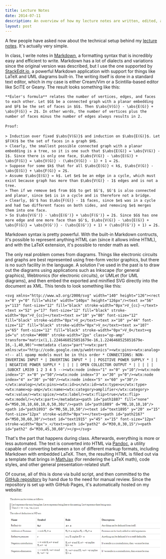 ```yaml
---
title: Lecture Notes
date: 2014-07-11
description: An overview of how my lecture notes are written, edited, and published.
layout: post
---
```


A few people have asked now about the technical setup behind my [lecture notes](../University-Notes). It's actually very simple.

In class, I write notes in [Markdown](https://en.wikipedia.org/wiki/Markdown), a formatting syntax that is incredibly easy and efficient to write. Markdown has a lot of dialects and variations since the original version was described, but I use the one supported by [StackEdit.io](https://github.com/benweet/stackedit#readme), a powerful Markdown application with support for things like LaTeX and UML diagrams built-in. The writing itself is done in a standard text editor, which in my case is either Cream/Vim or a Scintilla-based editor like SciTE or Geany. The result looks something like this:

    **Euler's formula** relates the number of vertices, edges, and faces to each other. Let $G$ be a connected graph with a planar embedding and $F$ be the set of faces in $G$. Then $\abs{V(G)} - \abs{E(G)} + \abs{F(G)} = 2$. In other words, the number of vertices plus the number of faces minus the number of edges always results in 2.

    Proof:

    > Induction over fixed $\abs{V(G)}$ and induction on $\abs{E(G)}$. Let $F(H)$ be the set of faces in a graph $H$.  
    > Clearly, the smallest possible connected graph with a planar embedding is a tree, so it is one such that $\abs{E(G)} = \abs{V(G)} - 1$. Since there is only one face, $\abs{V(G)} - \abs{E(G)} + \abs{F(G)} = \abs{V(G)} - (\abs{V(G)} - 1) + 1 = 2$.  
    > Suppose for some $k$ that for all $\abs{E(G)} < k$, $\abs{V(G)} - \abs{E(G)} + \abs{F(G)} = 2$.  
    > Assume $\abs{E(G)} = k$. Let $e$ be an edge in a cycle, which must exist because graph has more than $\abs{V(G)} - 1$ edges and is not a tree.  
    > Then if we remove $e$ from $G$ to get $G'$, $G'$ is also connected and planar, since $e$ is in a cycle and is therefore not a bridge.  
    > Clearly, $G'$ has $\abs{F(G)} - 1$ faces, since $e$ was in a cycle and had two different faces on both sides, and removing $e$ merges them into one face.  
    > So $\abs{V(G')} - \abs{E(G')} + \abs{F(G')} = 2$. Since $G$ has one more edge and one more face than $G'$, $\abs{V(G)} - \abs{E(G)} + \abs{F(G)} = \abs{V(G')} - (\abs{E(G')} + 1) + (\abs{F(G')} + 1) = 2$.  

Markdown syntax is pretty powerful. With the built-in Markdown contructs, it's possible to represent anything HTML can (since it allows inline HTML), and with the LaTeX extension, it's possible to render math as well.

The only real problem comes from diagrams. Things like electronic circuits and graphs are best represented using free-form vector graphics, but there is no such facility in the language. A solution I've used in the past is to draw out the diagrams using applications such as Inkscape (for general graphics), Webtronics (for electronic circuits), or UMLet (for UML diagrams), and then embed the exported and minified SVG directly into the document as XML. This tends to look something like this:

    <svg xmlns="http://www.w3.org/2000/svg" width="140" height="126"><rect x="0" y="0" fill="white" width="140px" height="126px"/><text x="56" y="113" font-size="12" fill="black" stroke-width="0px">V_{cc}-</text><text x="52" y="17" font-size="12" fill="black" stroke-width="0px">V_{cc}+</text><text x="10" y="80" font-size="12" fill="black" stroke-width="0px">V_p</text><text x="10" y="44" font-size="12" fill="black" stroke-width="0px">V_n</text><text x="107" y="65" font-size="12" fill="black" stroke-width="0px">V_O</text><g id="u" stroke="#000" stroke-width="2px" class="op-amp" transform="matrix(1,1.2246468525851679e-16,1.2246468525851679e-16,-1,40,90)"><metadata class="part"><wtx:part xmlns:wtx="http://code.google.com/p/webtronics"><wtx:pins><wtx:analog><!-- all opamp models must be in this order * CONNECTIONS: NON-INVERTING INPUT * | INVERTING INPUT * | | POSITIVE POWER SUPPLY * | | | NEGATIVE POWER SUPPLY * | | | | OPEN COLLECTOR OUTPUT * | | | | | .SUBCKT LM339 1 2 3 4 5 --><wtx:node index="1" x="0" y="10"/><wtx:node index="2" x="0" y="50"/><wtx:node index="3" x="30" y="0"/><wtx:node index="4" x="30" y="60"/><wtx:node index="5" x="60" y="30"/></wtx:analog></wtx:pins><wtx:id>u</wtx:id><wtx:type>u</wtx:type><wtx:name>op-amp</wtx:name><wtx:category>amplifier</wtx:category><wtx:value/><wtx:spice/><wtx:label/><wtx:flip>true</wtx:flip><wtx:model/></wtx:part></metadata><path id="path1887" fill="none" d="M50,30,10,60,10,0,50,30z"/><path id="path1889" d="M0,10,10,10"/><path id="path1893" d="M0,50,10,50"/><text id="text1895" y="20" x="15" font-size="12px" stroke-width="0px">+</text><path id="path2167" d="M50,30,60,30"/><text id="text1915" y="45" x="15" font-size="12px" stroke-width="0px">_</text><path id="path2" d="M30,0,30,15"/><path id="path2" d="M30,45,30,60"/></g></svg>

That's the part that happens during class. Afterwards, everything is more or less automated. The text is converted into HTML via [Pandoc](http://johnmacfarlane.net/pandoc/), a utility capable of converting between a ton of different markup formats, including Markdown with embedded LaTeX. Then, the resulting HTML is filled out via a template that brings in [MathJax](http://www.mathjax.org/) (for rendering the LaTeX math), code styles, and other general presentation-related stuff.

Of course, all of this is done via build script, and then committed to the [GitHub repository](https://github.com/Uberi/University-Notes) by hand due to the need for manual review. Since the repository is set up with GitHub Pages, it's automatically hosted on my website:

![Notes Screenshot](notes.png)
